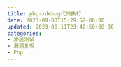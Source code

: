 ```yaml
---
title: php-xdebug代码执行
date: 2023-09-03T15:29:52+08:00
updated: 2023-08-11T23:40:50+08:00
categories: 
- 渗透测试
- 漏洞复现
- Php
---
```


